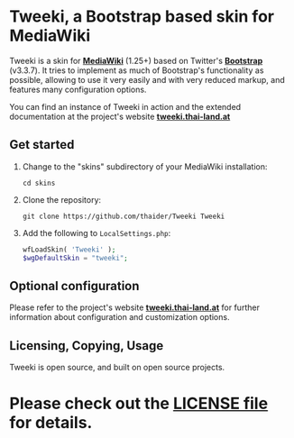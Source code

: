 # Tweeki, a Bootstrap based skin for MediaWiki

Tweeki is a skin for **[MediaWiki](http://mediawiki.org/)** (1.25+) based on Twitter's 
**[Bootstrap](http://getbootstrap.com/)** (v3.3.7). It tries to implement as much of 
Bootstrap's functionality as possible, allowing to use it very easily and with very 
reduced markup, and features many configuration options.

You can find an instance of Tweeki in action and the extended documentation at the 
project's website **[tweeki.thai-land.at](http://tweeki.thai-land.at/)**


## Get started

1. Change to the "skins" subdirectory of your MediaWiki installation:

   ```
   cd skins
   ```

2. Clone the repository:

   ```
   git clone https://github.com/thaider/Tweeki Tweeki
   ```

3. Add the following to `LocalSettings.php`: 

   ```php
   wfLoadSkin( 'Tweeki' );
   $wgDefaultSkin = "tweeki";
   ```

## Optional configuration

Please refer to the project's website **[tweeki.thai-land.at](http://tweeki.thai-land.at/)** 
for further information about configuration and customization options.


## Licensing, Copying, Usage

Tweeki is open source, and built on open source projects.

Please check out the [LICENSE file](https://github.com/thaider/Tweeki/blob/master/LICENSE) 
for details.
=======
